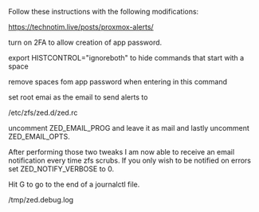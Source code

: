 Follow these instructions with the following modifications:

https://technotim.live/posts/proxmox-alerts/

turn on 2FA to allow creation of app password.

export HISTCONTROL="ignoreboth" to hide commands that start with a space

remove spaces fom app password when entering in this command

set root emai as the email to send alerts to

/etc/zfs/zed.d/zed.rc

uncomment ZED_EMAIL_PROG and leave it as mail and lastly uncomment ZED_EMAIL_OPTS.

After performing those two tweaks I am now able to receive an email notification every time zfs scrubs. If you only wish to be notified on errors set ZED_NOTIFY_VERBOSE to 0.

Hit G to go to the end of a journalctl file.

/tmp/zed.debug.log

